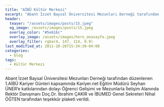 ```yaml
---
title: "AİBÜ Kültür Merkezi"
excerpt: "Abant İzzet Baysal Üniversitesi Mezunları Derneği tarafından düzenlenen 1.AİBÜ Kariyer Günleri kapsamında Kariyer.net Eğitim Müdürü Seyhan ÜNER’e katkılarından dolayı Öğrenci Gelişimi ve Mezunlarla İletişim Alanında Rektör Danışmanı Doç.Dr. İbrahim ÇAKIR ve İBUMED Genel Sekreteri Nihal ÖĞTEN tarafından teşekkür plaketi verildi."
header:
  teaser: "/assets/images/posts/15.jpeg"
  og_image: /assets/images/posts/15.jpeg
  overlay_color: "#5e616c"
  overlay_image: /assets/images/hero_anasayfa.jpeg
  overlay_filter: rgba(4, 147, 114, 0.9)
last_modified_at: 2011-10-26T15:34:30-04:00
categories:
  - blog
tags:
  - Kültür Merkezi
---
```


Abant İzzet Baysal Üniversitesi Mezunları Derneği tarafından düzenlenen 1.AİBÜ Kariyer Günleri kapsamında Kariyer.net Eğitim Müdürü Seyhan ÜNER’e katkılarından dolayı Öğrenci Gelişimi ve Mezunlarla İletişim Alanında Rektör Danışmanı Doç.Dr. İbrahim ÇAKIR ve İBUMED Genel Sekreteri Nihal ÖĞTEN tarafından teşekkür plaketi verildi.
